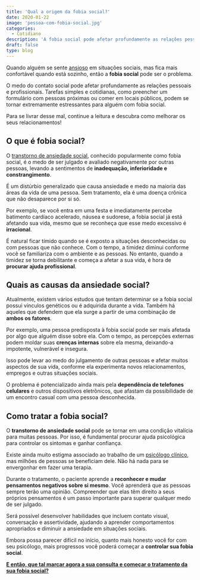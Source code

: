 ```yaml
---
title: 'Qual a origem da fobia social?'
date: 2020-01-22
image: 'pessoa-com-fobia-social.jpg'
categories:
  - Cotidiano
description: 'A fobia social pode afetar profundamente as relações pessoais. Para se livrar desse mal, continue a leitura e saiba como melhorar os seus relacionamentos!'
draft: false
type: blog
---
```


Quando alguém se sente [ansioso](/o-que-fazer-diante-de-uma-crise-de-ansiedade/) em situações sociais, mas fica mais confortável quando está sozinho, então a **fobia social** pode ser o problema.

O medo do contato social pode afetar profundamente as relações pessoais e profissionais. Tarefas simples e cotidianas, como preencher um formulário com pessoas próximas ou comer em locais públicos, podem se tornar extremamente estressantes para alguém com fobia social.

Para se livrar desse mal, continue a leitura e descubra como melhorar os seus relacionamentos!

## **O que é fobia social?**

O [transtorno de ansiedade social](/o-que-e-ansiedade-social-e-como-ela-pode-afetar-relacionamentos/), conhecido popularmente como fobia social, é o medo de ser julgado e avaliado negativamente por outras pessoas, levando a sentimentos de **inadequação, inferioridade e constrangimento**.

É um distúrbio generalizado que causa ansiedade e medo na maioria das áreas da vida de uma pessoa. Sem tratamento, ela é uma doença crônica que não desaparece por si só.

Por exemplo, se você entra em uma festa e imediatamente percebe batimento cardíaco acelerado, náusea e sudorese, a fobia social já está afetando sua vida, mesmo que se reconheça que esse medo excessivo é **irracional**.

É natural ficar tímido quando se é exposto a situações desconhecidas ou com pessoas que não conhece. Com o tempo, a timidez diminui conforme você se familiariza com o ambiente e as pessoas. No entanto, quando a timidez se torna debilitante e começa a afetar a sua vida, é hora de **procurar ajuda profissional**.

## **Quais as causas da ansiedade social?**

Atualmente, existem vários estudos que tentam determinar se a fobia social possui vínculos genéticos ou é adquirida durante a vida. Também há aqueles que defendem que ela surge a partir de uma combinação de **ambos os fatores**.

Por exemplo, uma pessoa predisposta à fobia social pode ser mais afetada por algo que alguém disse sobre ela. Com o tempo, as percepções externas podem moldar suas **crenças internas** sobre ela mesma, deixando-a impotente, vulnerável e insegura.

Isso pode levar ao medo do julgamento de outras pessoas e afetar muitos aspectos de sua vida, conforme ela experimenta novos relacionamentos, empregos e outras situações sociais.

O problema é potencializado ainda mais pela **dependência de telefones celulares** e outros dispositivos eletrônicos, que afastam da possibilidade de um encontro casual com uma pessoa desconhecida.

## **Como tratar a fobia social?**

O **transtorno de ansiedade social** pode se tornar em uma condição vitalícia para muitas pessoas. Por isso, é fundamental procurar ajuda psicológica para controlar os sintomas e ganhar confiança.

Existe ainda muito estigma associado ao trabalho de um [psicólogo clínico](/pra-que-serve-um-psicologo-clinico/), mas milhões de pessoas se beneficiam dele. Não há nada para se envergonhar em fazer uma terapia.

Durante o tratamento, o paciente aprende a **reconhecer e mudar pensamentos negativos sobre si mesmo**. Você aprenderá que as pessoas sempre terão uma opinião. Compreender que elas têm direito a seus próprios pensamentos é um passo importante para superar qualquer medo de ser julgado.

Será possível desenvolver habilidades que incluem contato visual, conversação e assertividade, ajudando a aprender comportamentos apropriados e diminuir a ansiedade em situações sociais.

Embora possa parecer difícil no início, quanto mais honesto você for com seu psicólogo, mais progressos você poderá começar a **controlar sua fobia social**.

[**E então, que tal marcar agora a sua consulta e começar o tratamento da sua fobia social?**](/contato/)
